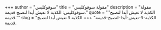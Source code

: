 +++
author = "سوفوكليس"
title = "مقولة سوفوكليس"
description = "مقولة سوفوكليس: الكذبة لا تعيش أبدا لتصبح قديمة."
quote = '''الكذبة لا تعيش أبدا لتصبح قديمة.''' 
slug = "الكذبة-لا-تعيش-أبدا-لتصبح-قديمة"
+++
الكذبة لا تعيش أبدا لتصبح قديمة.
